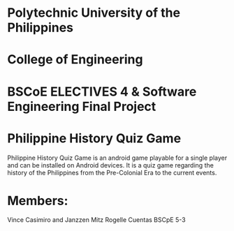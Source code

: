 # Polytechnic University of the Philippines
# College of Engineering

# BSCoE ELECTIVES 4 & Software Engineering Final Project
# Philippine History Quiz Game
Philippine History Quiz Game is an android game playable for a single player and can be installed on Android devices. It is a quiz game regarding the history of the Philippines from the Pre-Colonial Era to the current events.

# Members:
Vince Casimiro and Janzzen Mitz Rogelle Cuentas
BSCpE 5-3
